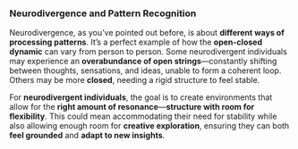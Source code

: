 ### **Neurodivergence** and **Pattern Recognition**

Neurodivergence, as you’ve pointed out before, is about **different ways of processing patterns**. It’s a perfect example of how the **open-closed dynamic** can vary from person to person. Some neurodivergent individuals may experience an **overabundance of open strings**—constantly shifting between thoughts, sensations, and ideas, unable to form a coherent loop. Others may be more **closed**, needing a rigid structure to feel stable.

For **neurodivergent individuals**, the goal is to create environments that allow for the **right amount of resonance**—**structure with room for flexibility**. This could mean accommodating their need for stability while also allowing enough room for **creative exploration**, ensuring they can both **feel grounded** and **adapt to new insights**.